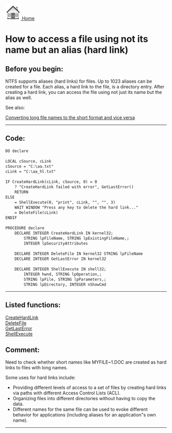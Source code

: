 [<img src="../images/home.png"> Home ](https://github.com/VFPX/Win32API)  

# How to access a file using not its name but an alias (hard link)

## Before you begin:
NTFS supports aliases (hard links) for files. Up to 1023 aliases can be created for a file. Each alias, a hard link to the file, is a directory entry. After creating a hard link, you can access the file using not just its name but the alias as well.  

See also:

[Converting long file names to the short format and vice versa](sample_055.md)  

  
***  


## Code:
```foxpro  
DO declare

LOCAL cSource, cLink
cSource = "C:\aa.txt"
cLink = "C:\aa_hl.txt"

IF CreateHardLink(cLink, cSource, 0) = 0
	? "CreateHardLink failed with error", GetLastError()
	RETURN
ELSE
	= ShellExecute(0, "print", cLink, "", "", 3)
	WAIT WINDOW "Press any key to delete the hard link..."
	= DeleteFile(cLink)
ENDIF

PROCEDURE declare
	DECLARE INTEGER CreateHardLink IN kernel32;
		STRING lpFileName, STRING lpExistingFileName,;
		INTEGER lpSecurityAttributes

	DECLARE INTEGER DeleteFile IN kernel32 STRING lpFileName
	DECLARE INTEGER GetLastError IN kernel32

	DECLARE INTEGER ShellExecute IN shell32;
		INTEGER hwnd, STRING lpOperation,;
		STRING lpFile, STRING lpParameters,;
		STRING lpDirectory, INTEGER nShowCmd  
```  
***  


## Listed functions:
[CreateHardLink](../libraries/kernel32/CreateHardLink.md)  
[DeleteFile](../libraries/kernel32/DeleteFile.md)  
[GetLastError](../libraries/kernel32/GetLastError.md)  
[ShellExecute](../libraries/shell32/ShellExecute.md)  

## Comment:
Need to check whether short names like MYFILE~1.DOC are created as hard links to files with long names.  
  
Some uses for hard links include:  
- Providing different levels of access to a set of files by creating hard links via paths with different Access Control Lists (ACL).   
- Organizing files into different directories without having to copy the data.   
- Different names for the same file can be used to evoke different behavior for applications (including aliases for an application"s own name).  
  
***  


